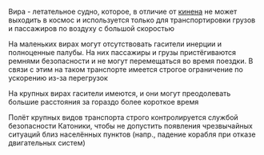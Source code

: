 Вира - летательное судно, которое, в отличие от [кинена](Кинекенон) не может выходить в космос и используется только для транспортировки грузов и пассажиров по воздуху с большой скоростью

На маленьких вирах могут отсутствовать гасители инерции и полноценные палубы. На них пассажиры и грузы пристёгиваются ремнями безопасности и не могут перемещаться во время поездки. В связи с этим на таком транспорте имеется строгое ограничение по ускорению из-за перегрузок

На крупных вирах гасители имеются, и они могут преодолевать большие расстояния за гораздо более короткое время

Полёт крупных видов транспорта строго контролируется службой безопасности Катоники, чтобы не допустить появления чрезвычайных ситуаций близ населённых пунктов (напр., падение корабля при отказе двигательных систем)